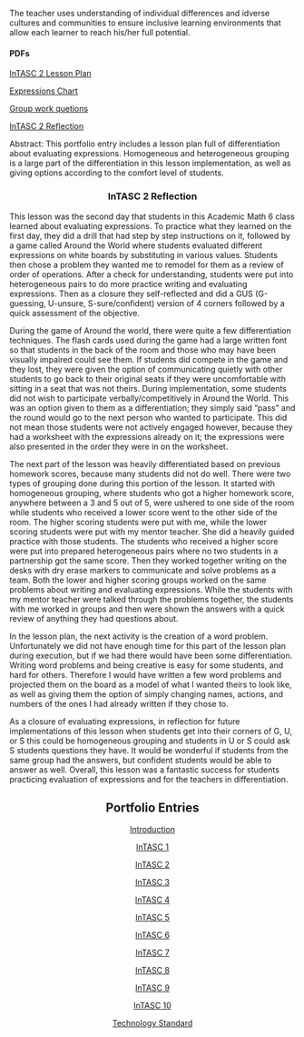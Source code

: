 <p>The teacher uses understanding of individual differences and idverse cultures and communities to ensure inclusive learning environments that allow each learner to reach his/her full potential.</p>
<h4>PDFs</h4>
<p><a href="InTASC%202%2010.2%20Evaluating%20Expressions%20LP.pdf">InTASC 2 Lesson Plan</a></p>
<p><a href="10.2%20Expressions%20Chart.pdf">Expressions Chart</a></p>
<p><a href="10.2%20Desk%20work%20questions.pdf">Group work quetions</a></p>
<p><a href="InTASC%202%20reflection%20final.pdf">InTASC 2 Reflection</a></p>

<p>Abstract: This portfolio entry includes a lesson plan full of differentiation about evaluating expressions. Homogeneous and heterogeneous grouping is a large part of the differentiation in this lesson implementation, as well as giving options according to the comfort level of students. </p>
<h3 align="center">InTASC 2 Reflection</h3>
<p>This lesson was the second day that students in this Academic Math 6 class learned about evaluating expressions. To practice what they learned on the first day, they did a drill that had step by step instructions on it, followed by a game called Around the World where students evaluated different expressions on white boards by substituting in various values. Students then chose a problem they wanted me to remodel for them as a review of order of operations. After a check for understanding, students were put into heterogeneous pairs to do more practice writing and evaluating expressions. Then as a closure they self-reflected and did a GUS (G-guessing, U-unsure, S-sure/confident) version of 4 corners followed by a quick assessment of the objective.</p>
<p>During the game of Around the world, there were quite a few differentiation techniques. The flash cards used during the game had a large written font so that students in the back of the room and those who may have been visually impaired could see them. If students did compete in the game and they lost, they were given the option of communicating quietly with other students to go back to their original seats if they were uncomfortable with sitting in a seat that was not theirs. During implementation, some students did not wish to participate verbally/competitively in Around the World. This was an option given to them as a differentiation; they simply said “pass” and the round would go to the next person who wanted to participate. This did not mean those students were not actively engaged however, because they had a worksheet with the expressions already on it; the expressions were also presented in the order they were in on the worksheet.</p>
<p>The next part of the lesson was heavily differentiated based on previous homework scores, because many students did not do well. There were two types of grouping done during this portion of the lesson. It started with homogeneous grouping, where students who got a higher homework score, anywhere between a 3 and 5 out of 5, were ushered to one side of the room while students who received a lower score went to the other side of the room. The higher scoring students were put with me, while the lower scoring students were put with my mentor teacher. She did a heavily guided practice with those students. The students who received a higher score were put into prepared heterogeneous pairs where no two students in a partnership got the same score. Then they worked together writing on the desks with dry erase markers to communicate and solve problems as a team. Both the lower and higher scoring groups worked on the same problems about writing and evaluating expressions. While the students with my mentor teacher were talked through the problems together, the students with me worked in groups and then were shown the answers with a quick review of anything they had questions about.</p>
<p>In the lesson plan, the next activity is the creation of a word problem. Unfortunately we did not have enough time for this part of the lesson plan during execution, but if we had there would have been some differentiation. Writing word problems and being creative is easy for some students, and hard for others. Therefore I would have written a few word problems and projected them on the board as a model of what I wanted theirs to look like, as well as giving them the option of simply changing names, actions, and numbers of the ones I had already written if they chose to.</p>
<p>As a closure of evaluating expressions, in reflection for future implementations of this lesson when students get into their corners of G, U, or S this could be homogeneous grouping and students in U or S could ask S students questions they have. It would be wonderful if students from the same group had the answers, but confident students would be able to answer as well. Overall, this lesson was a fantastic success for students practicing evaluation of expressions and for the teachers in differentiation.</p>


<h2 align="center">Portfolio Entries</h2>
<p align="center"><a href="https://etrumble.github.io/Emily-Trumble-Portfolio/">Introduction</a></p>
<p align="center"><a href="https://etrumble.github.io/InTASC_1/">InTASC 1</a></p>
<p align="center"><a href="https://etrumble.github.io/InTASC_2/">InTASC 2</a></p>
<p align="center"><a href="https://etrumble.github.io/InTASC_3/">InTASC 3</a></p>
<p align="center"><a href="https://etrumble.github.io/InTASC_4/">InTASC 4</a></p>
<p align="center"><a href="https://etrumble.github.io/InTASC_5/">InTASC 5</a></p>
<p align="center"><a href="https://etrumble.github.io/InTASC_6/">InTASC 6</a></p>
<p align="center"><a href="https://etrumble.github.io/InTASC_7/">InTASC 7</a></p>
<p align="center"><a href="https://etrumble.github.io/InTASC_8/">InTASC 8</a></p>
<p align="center"><a href="https://etrumble.github.io/InTASC_9/">InTASC 9</a></p>
<p align="center"><a href="https://etrumble.github.io/InTASC_10/">InTASC 10</a></p>
<p align="center"><a href="https://etrumble.github.io/Technology_Standard/">Technology Standard</a></p>
